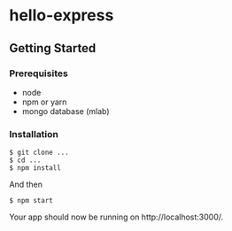 # hello-express

## Getting Started

### Prerequisites

* node
* npm or yarn
* mongo database (mlab)

### Installation


```
$ git clone ...
$ cd ...
$ npm install
```

And then


```
$ npm start
```

Your app should now be running on http://localhost:3000/.
